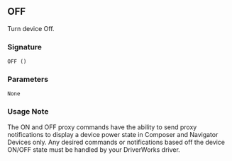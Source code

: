 ## OFF

Turn device Off.


### Signature

`OFF ()`


### Parameters

`None`


### Usage Note

The ON and OFF proxy commands have the ability to send proxy notifications to display a device power state in Composer and Navigator Devices only. Any desired commands or notifications based off the device ON/OFF state must be handled by your DriverWorks driver.